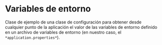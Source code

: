 # **Variables de entorno**

Clase de ejemplo de una clase de configuración para obtener desde cualquier punto de la aplicación el valor de las variables de entorno definido en un archivo de variables de entorno (en nuestro caso, el `*application.properties*`).

